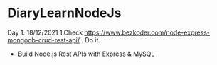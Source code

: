 # DiaryLearnNodeJs
Day 1. 18/12/2021
1.Check https://www.bezkoder.com/node-express-mongodb-crud-rest-api/ . Do it.
- Build Node.js Rest APIs with Express & MySQL
